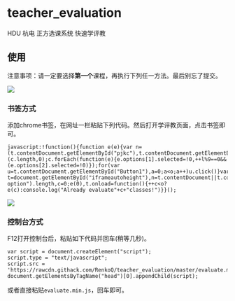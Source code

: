 # teacher_evaluation
HDU 杭电 正方选课系统 快速学评教

## 使用

注意事项：请一定要选择**第一个**课程，再执行下列任一方法。最后别忘了提交。

![](http://ww1.sinaimg.cn/large/789d050dly1frehnxo7k0j20np0d8gr2.jpg)

### 书签方式

添加chrome书签，在网址一栏粘贴下列代码。然后打开学评教页面，点击书签即可。

```
javascript:!function(){function e(e){var n=(t.contentDocument.getElementById("pjkc"),t.contentDocument.getElementById("DataGrid1")),c=n.querySelectorAll("select"),l=(c.length,0);c.forEach(function(e){e.options[1].selected=!0,++l%9==0&&(e.options[2].selected=!0)});for(var u=t.contentDocument.getElementById("Button1"),a=0;a<o;a++)u.click()}var t=document.getElementById("iframeautoheight"),n=t.contentDocument||t.contentWindow.document,o=n.querySelectorAll("#pjkc option").length,c=0;e(0),t.onload=function(){++c<o?e(c):console.log("Already evaluate"+c+"classes!")}}();
```

![](http://ww1.sinaimg.cn/large/789d050dly1fregju9cf3j20e6070q39.jpg)

### 控制台方式

F12打开控制台后，粘贴如下代码并回车(稍等几秒)。
```
var script = document.createElement("script");
script.type = "text/javascript";
script.src = 'https://rawcdn.githack.com/RenkoQ/teacher_evaluation/master/evaluate.min.js';
document.getElementsByTagName("head")[0].appendChild(script);
```

或者直接粘贴`evaluate.min.js`，回车即可。